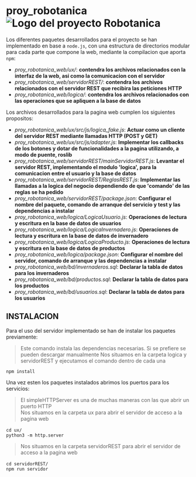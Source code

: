 # proy_robotanica  ![Logo del proyecto Robotanica](https://github.com/DanielBBHub/proy_robotanica/blob/develop/proy_robotanica_web/ux/src/img/Logo.png)
  
Los diferentes paquetes desarrollados para el proyecto se han implementado en base a `node.js`, con una estructura de directorios modular para cada parte que compone la web, mediante la compilacion que aporta `npm`:  
  - *proy_robotanica_web/ux/*: **contendra los archivos relacionados con la interfaz de la web, asi como la comunicacion con el servidor**
  - *proy_robotanica_web/servidorREST/*: **contendra los archivos relacionados con el servidor REST que recibira las peticiones HTTP**
  - *proy_robotanica_web/logica/*: **contendra los archivos relacionados con las operaciones que se apliquen a la base de datos**  
  
Los archivos desarrollados para la pagina web cumplen los siguientes propositos:  
  - *proy_robotanica_web/ux/src/js/logica_fake.js*: **Actuar como un cliente del servidor REST mediante llamadas HTTP (POST y GET)**  
  - *proy_robotanica_web/ux/src/js/adapter.js*: **Implementar los callbacks de los botones y dotar de funcionalidades a la pagina utilizando, a modo de puente, roslib**    
  - *proy_robotanica_web/servidorREST/mainServidorREST.js*: **Levantar el servidor REST, implementando el modulo 'logica', para la comunicacion entre el usuario y la base de datos**    
  - *proy_robotanica_web/servidorREST/ReglasREST.js*: **Implementar las llamadas a la logica del negocio dependiendo de que 'comando' de las reglas se ha pedido**    
  - *proy_robotanica_web/servidorREST/package.json*: **Configurar el nombre del paquete, comando de arranque del servicio y test y las dependencias a instalar**  
  - *proy_robotanica_web/logica/LogicaUsuario.js*: **Operaciones de lectura y escritura en la base de datos de usuarios**    
  - *proy_robotanica_web/logica/LogicaInvernadero.js*: **Operaciones de lectura y escritura en la base de datos de invernadero**    
  - *proy_robotanica_web/logica/LogicaProducto.js*: **Operaciones de lectura y escritura en la base de datos de productos**  
  - *proy_robotanica_web/logica/package.json*: **Configurar el nombre del servidor, comando de arranque y las dependencias a instalar**    
  - *proy_robotanica_web/bd/invernaderos.sql*: **Declarar la tabla de datos para los invernaderos**    
  - *proy_robotanica_web/bd/productos.sql*: **Declarar la tabla de datos para los productos**    
  - *proy_robotanica_web/bd/usuarios.sql*: **Declarar la tabla de datos para los usuarios**  

## INSTALACION  
Para el uso del servidor implementado se han de instalar los paquetes previamente:
>Este comando instala las dependencias necesarias. Si se prefiere se pueden descargar manualmente
>Nos situamos en la carpeta logica y servidorREST y ejecutamos el comando dentro de cada una
<pre><code>npm install</code></pre>  
  
Una vez esten los paquetes instalados abrimos los puertos para los servicios:
>El simpleHTTPServer es una de muchas maneras con las que abrir un puerto HTTP  
>Nos situamos en la carpeta ux para abrir el servidor de acceso a la pagina web
<pre><code>cd ux/</code>  
<code>python3 -m http.server</code></pre>  
>Nos situamos en la carpeta servidorREST para abrir el servidor de acceso a la pagina web
<pre><code>cd servidorREST/</code>  
<code>npm run servidor</code></pre>   
